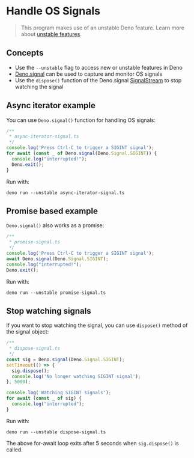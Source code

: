 # Handle OS Signals

> This program makes use of an unstable Deno feature. Learn more about
> [unstable features](../runtime/stability.md).

## Concepts
* Use the `--unstable` flag to access new or unstable features in Deno
* [Deno.signal](https://doc.deno.land/builtin/unstable#Deno.signal) can be used to capture and monitor OS signals
* Use the `dispose()` function of the Deno.signal [SignalStream](https://doc.deno.land/builtin/unstable#Deno.SignalStream) to stop watching the signal


## Async iterator example
You can use `Deno.signal()` function for handling OS signals:

```ts
/**
 * async-iterator-signal.ts
 */
console.log('Press Ctrl-C to trigger a SIGINT signal');
for await (const _ of Deno.signal(Deno.Signal.SIGINT)) {
  console.log("interrupted!");
  Deno.exit();
}
```
Run with:
```shell
deno run --unstable async-iterator-signal.ts
```

## Promise based example
`Deno.signal()` also works as a promise:

```ts
/**
 * promise-signal.ts
 */
console.log('Press Ctrl-C to trigger a SIGINT signal');
await Deno.signal(Deno.Signal.SIGINT);
console.log("interrupted!");
Deno.exit();
```
Run with:
```shell
deno run --unstable promise-signal.ts
```

## Stop watching signals
If you want to stop watching the signal, you can use `dispose()` method of the
signal object:

```ts
/**
 * dispose-signal.ts
 */
const sig = Deno.signal(Deno.Signal.SIGINT);
setTimeout(() => {
  sig.dispose();
  console.log('No longer watching SIGINT signal');
}, 5000);

console.log('Watching SIGINT signals');
for await (const _ of sig) {
  console.log("interrupted");
}
```
Run with:
```shell
deno run --unstable dispose-signal.ts
```
The above for-await loop exits after 5 seconds when `sig.dispose()` is called.
